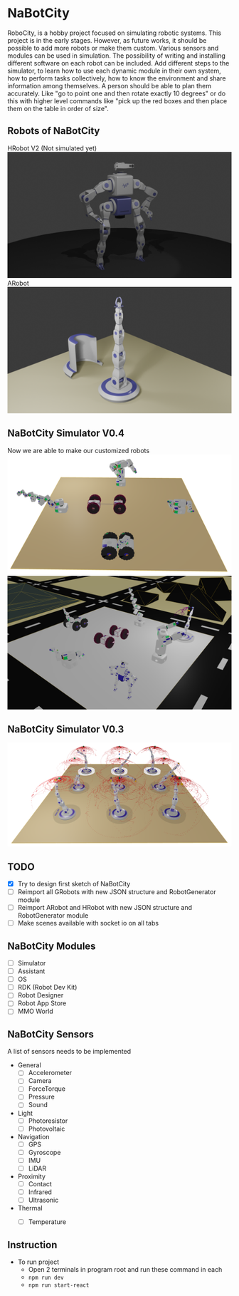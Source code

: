# NaBotCity
RoboCity, is a hobby project focused on simulating robotic systems. This project is in the early stages. However, as future works, it should be possible to add more robots or make them custom. Various sensors and modules can be used in simulation. The possibility of writing and installing different software on each robot can be included. Add different steps to the simulator, to learn how to use each dynamic module in their own system, how to perform tasks collectively, how to know the environment and share information among themselves. A person should be able to plan them accurately. Like "go to point one and then rotate exactly 10 degrees" or do this with higher level commands like "pick up the red boxes and then place them on the table in order of size". 

## Robots of NaBotCity
HRobot V2 (Not simulated yet)
![](/Documents/Screenshots/HRobotV2.png)
ARobot
![](/Documents/Screenshots/ARobot.png)

## NaBotCity Simulator V0.4
Now we are able to make our customized robots
![](/Documents/Screenshots/V4.png)
![](/Documents/Screenshots/V4_RoboCity.png)

## NaBotCity Simulator V0.3
![](/Documents/Screenshots/V3_PointCloud.png)


## TODO
- [x] Try to design first sketch of NaBotCity
- [ ] Reimport all GRobots with new JSON structure and RobotGenerator module 
- [ ] Reimport ARobot and HRobot with new JSON structure and RobotGenerator module
- [ ] Make scenes available with socket io on all tabs

## NaBotCity Modules
- [ ] Simulator
- [ ] Assistant
- [ ] OS
- [ ] RDK (Robot Dev Kit)
- [ ] Robot Designer
- [ ] Robot App Store
- [ ] MMO World

## NaBotCity Sensors
A list of sensors needs to be implemented
- General
    - [ ] Accelerometer
    - [ ] Camera
    - [ ] ForceTorque
    - [ ] Pressure
    - [ ] Sound
- Light
    - [ ] Photoresistor
    - [ ] Photovoltaic
- Navigation
    - [ ] GPS
    - [ ] Gyroscope
    - [ ] IMU
    - [ ] LiDAR
- Proximity
    - [ ] Contact
    - [ ] Infrared
    - [ ] Ultrasonic
- Thermal
    - [ ] Temperature


## Instruction
- To run project
    - Open 2 terminals in program root and run these command in each
    - `npm run dev`
    - `npm run start-react`

